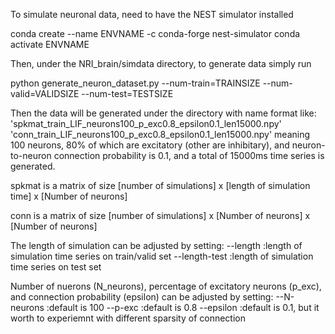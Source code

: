 To simulate neuronal data, need to have the NEST simulator installed

conda create --name ENVNAME -c conda-forge nest-simulator
conda activate ENVNAME

Then, under the NRI_brain/simdata directory, to generate data simply run

python generate_neuron_dataset.py --num-train=TRAINSIZE --num-valid=VALIDSIZE --num-test=TESTSIZE

Then the data will be generated under the directory with name format like:
'spkmat_train_LIF_neurons100_p_exc0.8_epsilon0.1_len15000.npy'
'conn_train_LIF_neurons100_p_exc0.8_epsilon0.1_len15000.npy'
meaning 100 neurons, 80% of which are excitatory (other are inhibitary), and neuron-to-neuron connection probability is 0.1, and a total of 15000ms time series is generated.


spkmat is a matrix of size [number of simulations] x [length of simulation time] x [Number of neurons]

conn is a matrix of size [number of simulations] x [Number of neurons] x [Number of neurons]


The length of simulation can be adjusted by setting:
--length       :length of simulation time series on train/valid set
--length-test  :length of simulation time series on test set

Number of nuerons (N_neurons), percentage of excitatory neurons (p_exc), and connection probability (epsilon) can be adjusted by setting:
--N-neurons    :default is 100
--p-exc		   :default is 0.8
--epsilon      :default is 0.1, but it worth to experiemnt with different sparsity of connection